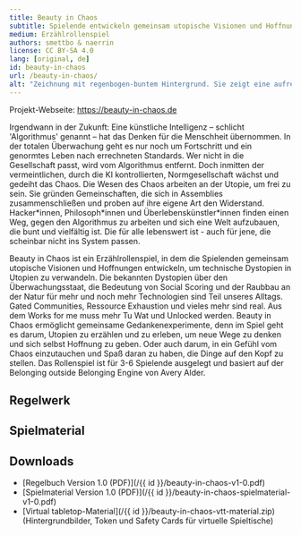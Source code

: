 ```yaml
---
title: Beauty in Chaos
subtitle: Spielende entwickeln gemeinsam utopische Visionen und Hoffnungen, um technische Dystopien in Utopien zu verwandeln.
medium: Erzählrollenspiel
authors: smettbo & naerrin
license: CC BY-SA 4.0
lang: [original, de]
id: beauty-in-chaos
url: /beauty-in-chaos/
alt: "Zeichnung mit regenbogen-buntem Hintergrund. Sie zeigt eine aufrecht stehende Rakete, ein großes Zelt, einen Antennenmast, sowie die Schilder “Neuland” und “Don't Panic”. Darüber steht in bunten Buchstaben: Beauty in Chaos. Manche der Buchstaben sind dabei Leetspeak-artig durch Zahlen ersetzt."
---
```


Projekt-Webseite: <https://beauty-in-chaos.de>

Irgendwann in der Zukunft: Eine künstliche Intelligenz – schlicht 'Algorithmus'
genannt – hat das Denken für die Menschheit übernommen. In der totalen
Überwachung geht es nur noch um Fortschritt und ein genormtes Leben nach
errechneten Standards. Wer nicht in die Gesellschaft passt, wird vom
Algorithmus entfernt. Doch inmitten der vermeintlichen, durch die KI
kontrollierten, Normgesellschaft wächst und gedeiht das Chaos. Die Wesen des
Chaos arbeiten an der Utopie, um frei zu sein. Sie gründen Gemeinschaften, die
sich in Assemblies zusammenschließen und proben auf ihre eigene Art den
Widerstand. Hacker\*innen, Philosoph\*innen und Überlebenskünstler\*innen
finden einen Weg, gegen den Algorithmus zu arbeiten und sich eine Welt
aufzubauen, die bunt und vielfältig ist. Die für alle lebenswert ist - auch für
jene, die scheinbar nicht ins System passen.

Beauty in Chaos ist ein Erzählrollenspiel, in dem die Spielenden gemeinsam
utopische Visionen und Hoffnungen entwickeln, um technische Dystopien in
Utopien zu verwandeln. Die bekannten Dystopien über den Überwachungsstaat, die
Bedeutung von Social Scoring und der Raubbau an der Natur für mehr und noch
mehr Technologien sind Teil unseres Alltags. Gated Communities, Ressource
Exhaustion und vieles mehr sind real. Aus dem Works for me muss mehr Tu Wat und
Unlocked werden. Beauty in Chaos ermöglicht gemeinsame Gedankenexperimente,
denn im Spiel geht es darum, Utopien zu erzählen und zu erleben, um neue Wege
zu denken und sich selbst Hoffnung zu geben. Oder auch darum, in ein Gefühl vom
Chaos einzutauchen und Spaß daran zu haben, die Dinge auf den Kopf zu stellen.
Das Rollenspiel ist für 3-6 Spielende ausgelegt und basiert auf der Belonging
outside Belonging Engine von Avery Alder.

## Regelwerk

<object data="/{{ id }}/beauty-in-chaos-v1-0.pdf" type="application/pdf" width="100%" height="800"></object>

## Spielmaterial

<object data="/{{ id }}/beauty-in-chaos-spielmaterial-v1-0.pdf" type="application/pdf" width="100%" height="800"></object>

## Downloads

- [Regelbuch Version 1.0 (PDF)](/{{ id }}/beauty-in-chaos-v1-0.pdf)
- [Spielmaterial Version 1.0 (PDF)](/{{ id }}/beauty-in-chaos-spielmaterial-v1-0.pdf)
- [Virtual tabletop-Material](/{{ id }}/beauty-in-chaos-vtt-material.zip) (Hintergrundbilder, Token und Safety Cards für virtuelle Spieltische)
